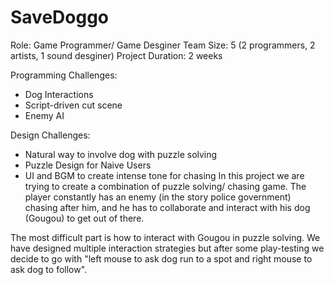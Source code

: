 # SaveDoggo

Role: Game Programmer/ Game Desginer
Team Size: 5 (2 programmers, 2 artists, 1 sound desginer)
Project Duration: 2 weeks

Programming Challenges:
   -  Dog Interactions
   -  Script-driven cut scene
   -  Enemy AI

Design Challenges:
   -  Natural way to involve dog with puzzle solving
   -  Puzzle Design for Naive Users
   -  UI and BGM to create intense tone for chasing
In this project we are trying to create a combination of puzzle solving/ chasing game. The player constantly has an enemy (in the story police government) chasing after him, and he has to collaborate and interact with his dog (Gougou) to get out of there. 

The most difficult part is how to interact with Gougou in puzzle solving. We have designed multiple interaction strategies but after some play-testing we decide to go with "left mouse to ask dog run to a spot and right mouse to ask dog to follow". 
